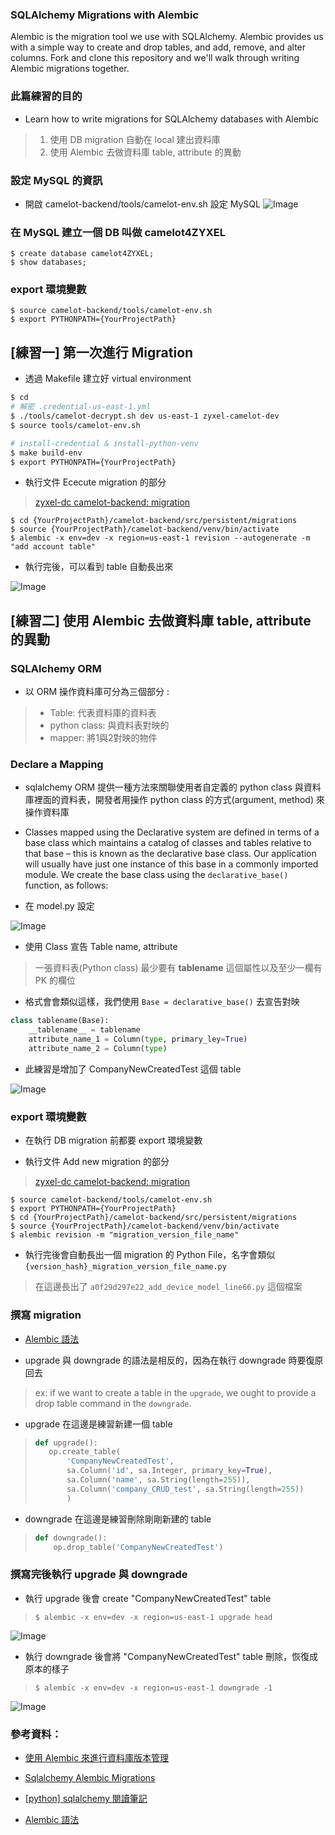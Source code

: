 ### SQLAlchemy Migrations with Alembic
Alembic is the migration tool we use with SQLAlchemy. Alembic provides us with a simple way to create and drop tables, and add, remove, and alter columns. Fork and clone this repository and we'll walk through writing Alembic migrations together.

### 此篇練習的目的
* Learn how to write migrations for SQLAlchemy databases with Alembic
> 1. 使用 DB migration 自動在 local 建出資料庫
> 2. 使用 Alembic 去做資料庫 table, attribute 的異動


### 設定 MySQL 的資訊

* 開啟 camelot-backend/tools/camelot-env.sh 設定 MySQL
![Image](https://github.com/Ada-Chen2531/Document/raw/main/Pictures/camelot-env_sh.jpg)

### 在 MySQL 建立一個 DB 叫做 camelot4ZYXEL

``` mysql
$ create database camelot4ZYXEL;
$ show databases;
```
### export 環境變數

```
$ source camelot-backend/tools/camelot-env.sh
$ export PYTHONPATH={YourProjectPath}
```

## [練習一] 第一次進行 Migration

* 透過 Makefile 建立好 virtual environment
``` sh
$ cd 
# 解密 .credential-us-east-1.yml
$ ./tools/camelot-decrypt.sh dev us-east-1 zyxel-camelot-dev
$ source tools/camelot-env.sh

# install-credential & install-python-venv
$ make build-env
$ export PYTHONPATH={YourProjectPath}

```


* 執行文件 Ececute migration 的部分
> [zyxel-dc camelot-backend: migration](https://github.com/zyxel-dc/camelot-backend/tree/develop/src/persistent/migrations)

```
$ cd {YourProjectPath}/camelot-backend/src/persistent/migrations
$ source {YourProjectPath}/camelot-backend/venv/bin/activate
$ alembic -x env=dev -x region=us-east-1 revision --autogenerate -m "add account table"
```
* 執行完後，可以看到 table 自動長出來

![Image](https://github.com/Ada-Chen2531/Document/raw/main/Pictures/DB_00.jpg)


## [練習二] 使用 Alembic 去做資料庫 table, attribute 的異動
### SQLAlchemy ORM

* 以 ORM 操作資料庫可分為三個部分 :
> * Table: 代表資料庫的資料表
> * python class: 與資料表對映的
> * mapper: 將1與2對映的物件

### Declare a Mapping
* sqlalchemy ORM 提供一種方法來關聯使用者自定義的 python class 與資料庫裡面的資料表，開發者用操作 python class 的方式(argument, method) 來操作資料庫

* Classes mapped using the Declarative system are defined in terms of a base class which maintains a catalog of classes and tables relative to that base – this is known as the declarative base class. Our application will usually have just one instance of this base in a commonly imported module. We create the base class using the `declarative_base()` function, as follows:

* 在 model.py 設定

![Image](https://github.com/Ada-Chen2531/Document/raw/main/Pictures/model_00.jpg)

* 使用 Class 宣告 Table name, attribute
> 一張資料表(Python class) 最少要有 __tablename__ 這個屬性以及至少一欄有 PK 的欄位

* 格式會會類似這樣，我們使用 `Base = declarative_base()` 去宣告對映

``` py
class tablename(Base):
    __tablename__ = tablename
    attribute_name_1 = Column(type, primary_ley=True)
    attribute_name_2 = Column(type)

```

* 此練習是增加了 CompanyNewCreatedTest 這個 table

![Image](https://github.com/Ada-Chen2531/Document/raw/main/Pictures/model_01.jpg)

### export 環境變數
* 在執行 DB migration 前都要 export 環境變數

* 執行文件 Add new migration 的部分
> [zyxel-dc camelot-backend: migration](https://github.com/zyxel-dc/camelot-backend/tree/develop/src/persistent/migrations)

```
$ source camelot-backend/tools/camelot-env.sh
$ export PYTHONPATH={YourProjectPath}
$ cd {YourProjectPath}/camelot-backend/src/persistent/migrations
$ source {YourProjectPath}/camelot-backend/venv/bin/activate
$ alembic revision -m "migration_version_file_name"
```
* 執行完後會自動長出一個 migration 的 Python File，名字會類似 `{version_hash}_migration_version_file_name.py`
> 在這邊長出了 `a0f29d297e22_add_device_model_line66.py` 這個檔案

### 撰寫 migration

* [Alembic 語法](https://blog.hdls.me/15561981562435.html)

* upgrade 與 downgrade 的語法是相反的，因為在執行 downgrade 時要復原回去
> ex: if we want to create a table in the `upgrade`, we ought to provide a drop table command in the `downgrade`.
 
* upgrade 在這邊是練習新建一個 table

> ``` py
> def upgrade():
>    op.create_table(
>        'CompanyNewCreatedTest',
>        sa.Column('id', sa.Integer, primary_key=True),
>        sa.Column('name', sa.String(length=255)),
>        sa.Column('company_CRUD_test', sa.String(length=255))
>        )
>```

* downgrade 在這邊是練習刪除剛剛新建的 table

> ``` py
> def downgrade():
>     op.drop_table('CompanyNewCreatedTest')
> ```

### 撰寫完後執行 upgrade 與 downgrade

* 執行 upgrade 後會 create "CompanyNewCreatedTest" table
> `$ alembic -x env=dev -x region=us-east-1 upgrade head`

![Image](https://github.com/Ada-Chen2531/Document/raw/main/Pictures/DB_01.jpg)

* 執行 downgrade 後會將 "CompanyNewCreatedTest" table 刪除，恢復成原本的樣子
> `$ alembic -x env=dev -x region=us-east-1 downgrade -1`

![Image](https://github.com/Ada-Chen2531/Document/raw/main/Pictures/DB_02.jpg)

### 參考資料：

* [使用 Alembic 來進行資料庫版本管理](https://medium.com/@acer1832a/%E4%BD%BF%E7%94%A8-alembic-%E4%BE%86%E9%80%B2%E8%A1%8C%E8%B3%87%E6%96%99%E5%BA%AB%E7%89%88%E6%9C%AC%E7%AE%A1%E7%90%86-32d949f7f2c6)

* [Sqlalchemy Alembic Migrations](https://learn.co/lessons/sqlalchemy-alembic-migrations)

* [[python] sqlalchemy 閱讀筆記](https://iamswc.space/computer-science/python-sqlalchemy-learning-note/#%E5%89%8D%E8%A8%80)

* [Alembic 語法](https://blog.hdls.me/15561981562435.html)